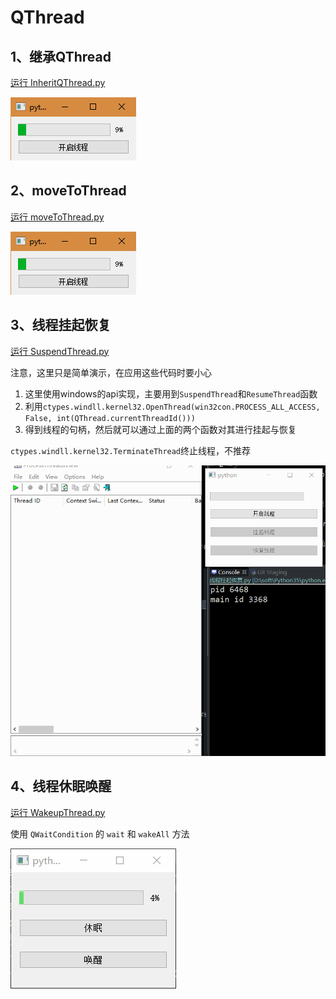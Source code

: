 # QThread

## 1、继承QThread
[运行 InheritQThread.py](InheritQThread.py)

![InheritQThread](ScreenShot/InheritQThread.png)

## 2、moveToThread
[运行 moveToThread.py](moveToThread.py)

![moveToThread](ScreenShot/InheritQThread.png)

## 3、线程挂起恢复
[运行 SuspendThread.py](SuspendThread.py)

注意，这里只是简单演示，在应用这些代码时要小心

1. 这里使用windows的api实现，主要用到`SuspendThread`和`ResumeThread`函数
1. 利用`ctypes.windll.kernel32.OpenThread(win32con.PROCESS_ALL_ACCESS, False, int(QThread.currentThreadId()))`
1. 得到线程的句柄，然后就可以通过上面的两个函数对其进行挂起与恢复

`ctypes.windll.kernel32.TerminateThread`终止线程，不推荐

![SuspendThread](ScreenShot/SuspendThread.gif)

## 4、线程休眠唤醒
[运行 WakeupThread.py](WakeupThread.py)

使用 `QWaitCondition` 的 `wait` 和 `wakeAll` 方法

![WakeupThread](ScreenShot/WakeupThread.gif)